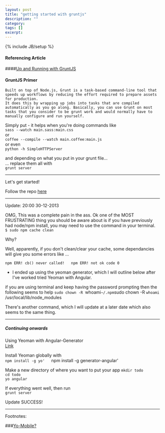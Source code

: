 ```yaml
---
layout: post
title: "getting started with gruntjs"
description: ""
category: 
tags: []
excerpt: 
---
```

{% include JB/setup %}

#### Referencing Article

####[Up and Running with GruntJS](http://coding.smashingmagazine.com/2013/10/29/get-up-running-grunt/)  
  


#### GruntJS Primer

    Built on top of Node.js, Grunt is a task-based command-line tool that speeds up workflows by reducing the effort required to prepare assets for production.  
    It does this by wrapping up jobs into tasks that are compiled automatically as you go along. Basically, you can use Grunt on most tasks that you consider to be grunt work and would normally have to manually configure and run yourself.

Simply put - it helps when you're doing commands like  
`sass --watch main.sass:main.css`  
or  
`coffee --compile --watch main.coffee:main.js`  
or even  
`python -h SimpleHTTPServer`  

and depending on what you put in your grunt file...  
... replace them all with  
`grunt server`


---
Let's get started!

Follow the repo [here](https://github.com/denistsoi/port-js)

---

Update: 20:00 30-12-2013

OMG, This was a complete pain in the ass.
Ok one of the MOST FRUSTRATING thing you should be aware about is if you have previously had node/npm install, you may need to use the command in your terminal.  
`$ sudo npm cache clean `  

Why?  

Well, apparently, if you don't clean/clear your cache, some dependancies will give you some errors like ...

`npm ERR! cb() never called!  
npm ERR! not ok code 0`

- I ended up using the yeoman generator, which I will outline below after I've worked tried Yeoman with Angular.  

if you are using terminal and keep having the password prompting then the following seems to help
`sudo chown -R `whoami` ~/.npm
`sudo chown -R `whoami` /usr/local/lib/node_modules

There's another command, which I will update at a later date which also seems to the same thing.

---

##### Continuing onwards

Using Yeoman with Angular-Generator  
[Link](http://www.youtube.com/watch?v=iUQ1fvdO9GY#t=113)  

Install Yeoman globally with  
`npm install -g yo'  
`npm install -g generator-angular'  

Make a new directory of where you want to put your app
`mkdir todo`  
`cd todo`  
`yo angular`  

If everything went well, then run  
`grunt server`

Update SUCCESS!


---

Footnotes:

###[Yo-Mobile?](https://github.com/yeoman/generator-mobile)